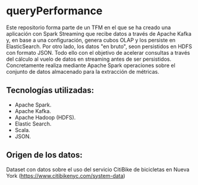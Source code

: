 # queryPerformance

Este repositorio forma parte de un TFM en el que se ha creado  una  aplicación  con  Spark  Streaming  que  recibe  datos  a  través  de Apache  Kafka  y, en  base  a  una  configuración, genera  cubos  OLAP  y  los persiste  en ElasticSearch. Por otro lado, los datos "en bruto", seon persistidos en HDFS con formato JSON. Todo ello con el objetivo de acelerar consultas a través del cálculo al vuelo de datos en streaming antes de ser persistidos.
Concretamente realiza mediante Apache Spark operaciones sobre el conjunto de datos almacenado para la extracción de métricas.

## Tecnologías  utilizadas:
*	Apache Spark.
*	Apache Kafka.
*	Apache Hadoop (HDFS).
*	Elastic Search.
*	Scala.
*	JSON.

## Origen de los datos:
Dataset con datos sobre el uso del servicio CitiBike de bicicletas en Nueva York (https://www.citibikenyc.com/system-data)
